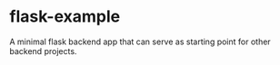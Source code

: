 # flask-example
A minimal flask backend app that can serve as starting point for other backend projects.
